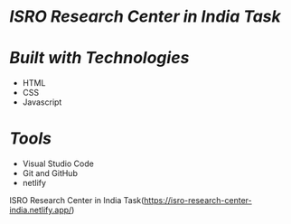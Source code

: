
# **_ISRO Research Center in India Task_**

# **_Built with Technologies_**

+ HTML
+ CSS
+ Javascript


# **_Tools_**

+ Visual Studio Code
+ Git and GitHub
+ netlify

ISRO Research Center in India Task(https://isro-research-center-india.netlify.app/)

